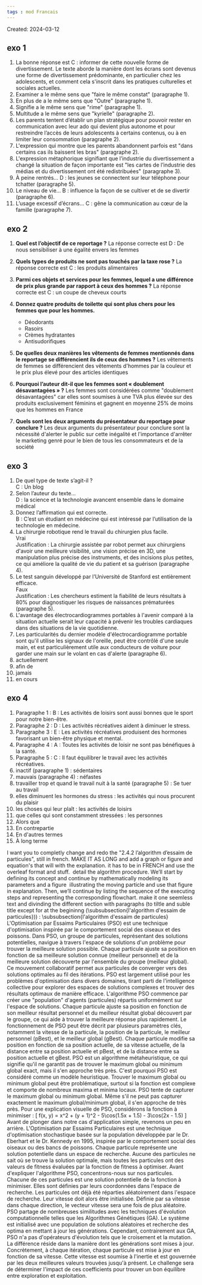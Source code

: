 ```yaml
---
tags : mod Francais
---
```

Created: 2024-03-12


## exo 1
1. La bonne réponse est C : informer de cette nouvelle forme de divertissement. Le texte aborde la manière dont les écrans sont devenus une forme de divertissement prédominante, en particulier chez les adolescents, et comment cela s'inscrit dans les pratiques culturelles et sociales actuelles.
2. Examiner a le même sens que "faire le même constat" (paragraphe 1).
3. En plus de a le même sens que "Outre" (paragraphe 1).
4. Signifie a le même sens que "rime" (paragraphe 1).
5. Multitude a le même sens que "kyrielle" (paragraphe 2).
6. Les parents tentent d’établir un plan stratégique pour pouvoir rester en communication avec leur ado qui devient plus autonome et pour restreindre l’accès de leurs adolescents à certains contenus, ou à en limiter leur consommation (paragraphe 2).
7. L'expression qui montre que les parents abandonnent parfois est "dans certains cas ils baissent les bras" (paragraphe 2).
8. L'expression métaphorique signifiant que l’industrie du divertissement a changé la situation de façon importante est "les cartes de l’industrie des médias et du divertissement ont été redistribuées" (paragraphe 3).
9. À peine rentrés... D : les jeunes se connectent sur leur téléphone pour tchatter (paragraphe 5).
10. Le niveau de vie... B : influence la façon de se cultiver et de se divertir (paragraphe 6).
11. L’usage excessif d’écrans... C : gêne la communication au cœur de la famille (paragraphe 7).



## exo 2
1. **Quel est l’objectif de ce reportage ?** La réponse correcte est D : De nous sensibiliser à une égalité envers les femmes
   
2. **Quels types de produits ne sont pas touchés par la taxe rose ?** La réponse correcte est C : les produits alimentaires
   
3. **Parmi ces objets et services pour les femmes, lequel a une différence de prix plus grande par rapport à ceux des hommes ?** La réponse correcte est C : un coupe de cheveux courts
   
4. **Donnez quatre produits de toilette qui sont plus chers pour les femmes que pour les hommes.**
    - Déodorants
    - Rasoirs
    - Crèmes hydratantes
    - Antisudorifiques
5. **De quelles deux manières les vêtements de femmes mentionnés dans le reportage se différencient ils de ceux des hommes ?** Les vêtements de femmes se différencient des vêtements d'hommes par la couleur et le prix plus élevé pour des articles identiques
   
6. **Pourquoi l’auteur dit-il que les femmes sont « doublement désavantagées » ?** Les femmes sont considérées comme "doublement désavantagées" car elles sont soumises à une TVA plus élevée sur des produits exclusivement féminins et gagnent en moyenne 25% de moins que les hommes en France
   
7. **Quels sont les deux arguments du présentateur du reportage pour conclure ?** Les deux arguments du présentateur pour conclure sont la nécessité d'alerter le public sur cette inégalité et l'importance d'arrêter le marketing genré pour le bien de tous les consommateurs et de la société

## exo 3
1. De quel type de texte s’agit-il ?  
    C : Un blog
2. Selon l’auteur du texte…  
    D : la science et la technologie avancent ensemble dans le domaine médical
3. Donnez l’affirmation qui est correcte.  
    B : C’est un étudiant en médecine qui est intéressé par l’utilisation de la technologie en médecine.
4. La chirurgie robotique rend le travail du chirurgien plus facile.  
    Vrai  
    Justification : La chirurgie assistée par robot permet aux chirurgiens d'avoir une meilleure visibilité, une vision précise en 3D, une manipulation plus précise des instruments, et des incisions plus petites, ce qui améliore la qualité de vie du patient et sa guérison (paragraphe 4).
5. Le test sanguin développé par l’Université de Stanford est entièrement efficace.  
    Faux  
    Justification : Les chercheurs estiment la fiabilité de leurs résultats à 80% pour diagnostiquer les risques de naissances prématurées (paragraphe 5).
6. L'avantage des électrocardiogrammes portables à l'avenir comparé à la situation actuelle serait leur capacité à prévenir les troubles cardiaques dans des situations de la vie quotidienne.
7. Les particularités du dernier modèle d'électrocardiogramme portable sont qu'il utilise les signaux de l'oreille, peut être contrôlé d'une seule main, et est particulièrement utile aux conducteurs de voiture pour garder une main sur le volant en cas d'alerte (paragraphe 6).
8. actuellement
9. afin de
10. jamais
11. en cours

## exo 4
1. Paragraphe 1 : B : Les activités de loisirs sont aussi bonnes que le sport pour notre bien-être.
2. Paragraphe 2 : D : Les activités récréatives aident à diminuer le stress.
3. Paragraphe 3 : E : Les activités récréatives produisent des hormones favorisant un bien-être physique et mental.
4. Paragraphe 4 : A : Toutes les activités de loisir ne sont pas bénéfiques à la santé.
5. Paragraphe 5 : C : Il faut équilibrer le travail avec les activités récréatives.
6. inactif (paragraphe 1) : sédentaires
7. mauvais (paragraphe 4) : néfastes
8. travailler trop et quand le travail nuit à la santé (paragraphe 5) : Se tuer au travail
9. elles diminuent les hormones du stress : les activités qui nous procurent du plaisir
10. les choses qui leur plaît : les activités de loisirs
11. que celles qui sont constamment stressées : les personnes
12. Alors que
13. En contrepartie
14. En d'autres termes
15. À long terme

I want you to completly change and redo the "2.4.2 l’algorithm d’essaim de particules", still in french. MAKE IT AS LONG and add a graph or figure and equation's that will with the explanation. it has to be in FRENCH and use the overleaf format and stuff.  detail the algorithm procedure. We’ll start by defining its concept and continue by mathematically modeling its parameters and a figure  illustrating the moving particle and use that figure in explanation.
Then, we’ll continue by listing the sequence of the executing steps and representing the corresponding flowchart. make it one seemless text and divinding the different section with paragraphs (to tiltle and suble title except for at the begininng (\subsubsection{l'algorithm d'essaim de particules})) :
\subsubsection{l'algorithm d'essaim de particules}
L'Optimisation par Essaims Particulaires (PSO) est une technique d'optimisation inspirée par le comportement social des oiseaux et des poissons. Dans PSO, un groupe de particules, représentant des solutions potentielles, navigue à travers l'espace de solutions d'un problème pour trouver la meilleure solution possible. Chaque particule ajuste sa position en fonction de sa meilleure solution connue (meilleur personnel) et de la meilleure solution découverte par l'ensemble du groupe (meilleur global). Ce mouvement collaboratif permet aux particules de converger vers des solutions optimales au fil des itérations.
PSO est largement utilisé pour les problèmes d'optimisation dans divers domaines, tirant parti de l'intelligence collective pour explorer des espaces de solutions complexes et trouver des résultats optimaux de manière efficace. L'algorithme PSO commence par créer une "population" d'agents (particules) répartis uniformément sur l'espace de solutions. Chaque particule ajuste sa position en fonction de son meilleur résultat personnel et du meilleur résultat global découvert par le groupe, ce qui aide à trouver la meilleure réponse plus rapidement.
Le fonctionnement de PSO peut être décrit par plusieurs paramètres clés, notamment la vitesse de la particule, la position de la particule, le meilleur personnel (pBest), et le meilleur global (gBest). Chaque particule modifie sa position en fonction de sa position actuelle, de sa vitesse actuelle, de la distance entre sa position actuelle et pBest, et de la distance entre sa position actuelle et gBest.
PSO est un algorithme métaheuristique, ce qui signifie qu'il ne garantit pas de trouver le maximum global ou minimum global exact, mais il s'en approche très près. C'est pourquoi PSO est considéré comme un modèle heuristique. Trouver le maximum global ou minimum global peut être problématique, surtout si la fonction est complexe et comporte de nombreux maxima et minima locaux. PSO tente de capturer le maximum global ou minimum global. Même s'il ne peut pas capturer exactement le maximum global/minimum global, il s'en approche de très près.
Pour une explication visuelle de PSO, considérons la fonction à minimiser :
\[ f(x, y) = x^2 + (y + 1)^2 - 5\cos(1.5x + 1.5) - 3\cos(2x - 1.5) \]
Avant de plonger dans notre cas d'application simple, revenons un peu en arrière. L'Optimisation par Essaims Particulaires est une technique d'optimisation stochastique basée sur la population développée par le Dr. Eberhart et le Dr. Kennedy en 1995, inspirée par le comportement social des oiseaux ou des bancs de poissons.
Chaque particule représente une solution potentielle dans un espace de recherche. Aucune des particules ne sait où se trouve la solution optimale, mais toutes les particules ont des valeurs de fitness évaluées par la fonction de fitness à optimiser.
Avant d'expliquer l'algorithme PSO, concentrons-nous sur nos particules. Chacune de ces particules est une solution potentielle de la fonction à minimiser. Elles sont définies par leurs coordonnées dans l'espace de recherche.
Les particules ont déjà été réparties aléatoirement dans l'espace de recherche. Leur vitesse doit alors être initialisée. Définie par sa vitesse dans chaque direction, le vecteur vitesse sera une fois de plus aléatoire.
PSO partage de nombreuses similitudes avec les techniques d'évolution computationnelle telles que les Algorithmes Génétiques (GA). Le système est initialisé avec une population de solutions aléatoires et recherche des optima en mettant à jour les générations. Cependant, contrairement aux GA, PSO n'a pas d'opérateurs d'évolution tels que le croisement et la mutation. La différence réside dans la manière dont les générations sont mises à jour.
Concrètement, à chaque itération, chaque particule est mise à jour en fonction de sa vitesse. Cette vitesse est soumise à l'inertie et est gouvernée par les deux meilleures valeurs trouvées jusqu'à présent.
Le challenge sera de déterminer l'impact de ces coefficients pour trouver un bon équilibre entre exploration et exploitation. 